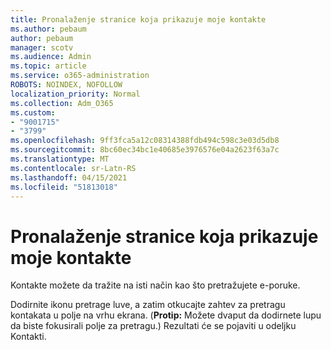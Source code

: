 ```yaml
---
title: Pronalaženje stranice koja prikazuje moje kontakte
ms.author: pebaum
author: pebaum
manager: scotv
ms.audience: Admin
ms.topic: article
ms.service: o365-administration
ROBOTS: NOINDEX, NOFOLLOW
localization_priority: Normal
ms.collection: Adm_O365
ms.custom:
- "9001715"
- "3799"
ms.openlocfilehash: 9ff3fca5a12c08314388fdb494c598c3e03d5db8
ms.sourcegitcommit: 8bc60ec34bc1e40685e3976576e04a2623f63a7c
ms.translationtype: MT
ms.contentlocale: sr-Latn-RS
ms.lasthandoff: 04/15/2021
ms.locfileid: "51813018"
---
```

# <a name="find-the-page-that-shows-my-contacts"></a>Pronalaženje stranice koja prikazuje moje kontakte

Kontakte možete da tražite na isti način kao što pretražujete e-poruke.
 
Dodirnite ikonu pretrage luve, a zatim otkucajte zahtev za pretragu kontakata u polje na vrhu ekrana. (**Protip:** Možete dvaput da dodirnete lupu da biste fokusirali polje za pretragu.) Rezultati će se pojaviti u odeljku Kontakti.
